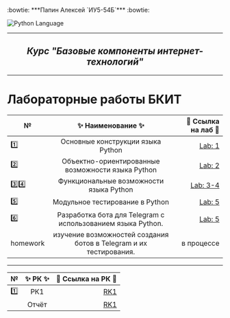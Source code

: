 <p>
:bowtie: ***Папин Алексей `ИУ5-54Б`*** :bowtie:
</p>
<img src="https://img.shields.io/badge/language-Python-blue.svg" alt="Python Language">

___

<h2 align="center"><i>Курс "Базовые компоненты интернет-технологий"</i></h2>

___


#   **Лабораторные работы БКИТ**


| №             |        :sparkles: Наименование :sparkles:         |                 :round_pushpin: Ссылка на лаб :round_pushpin: |
|---------------|:-------------------------------------------------:|--------------------------------------------------------------:|
| :one:         |         Основные конструкции языка Python         |      [Lab: 1](https://github.com/RedAlexDad/BKIT/tree/Lab_01) |
| :two:         | Объектно-ориентированные возможности языка Python |      [Lab: 2](https://github.com/RedAlexDad/BKIT/tree/Lab_02) |
| :three::four: |      Функциональные возможности языка Python      | [Lab: 3-4](https://github.com/RedAlexDad/BKIT/tree/Lab_03-04) |
| :five:        |          Модульное тестирование в Python          |      [Lab: 5](https://github.com/RedAlexDad/BKIT/tree/Lab_05) |
| :six:         |          Разработка бота для Telegram с использованием языка Python.         |      [Lab: 5](https://github.com/RedAlexDad/BKIT/tree/Lab_05) |
| homework      |       изучение возможностей создания ботов в Telegram и их тестирования.             |                                                    в процессе |

___

| №| :sparkles: РК :sparkles: |:round_pushpin: Ссылка на РК :round_pushpin:|
| ------------- |:------------------------:| -----:|
| :one: |           РК1            | [RK1](https://github.com/RedAlexDad/BKIT/tree/RK_1)|
|  |          Отчёт           | [RK1](https://github.com/RedAlexDad/BKIT/blob/RK_1/Отчет%20по%20РК№1.pdf)|